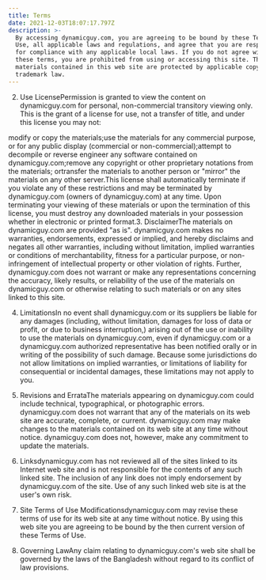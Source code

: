 ```yaml
---
title: Terms
date: 2021-12-03T18:07:17.797Z
description: >-
  By accessing dynamicguy.com, you are agreeing to be bound by these Terms of
  Use, all applicable laws and regulations, and agree that you are responsible
  for compliance with any applicable local laws. If you do not agree with any of
  these terms, you are prohibited from using or accessing this site. The
  materials contained in this web site are protected by applicable copyright and
  trademark law.
---
```

2. Use LicensePermission is granted to view the content on dynamicguy.com for personal, non-commercial transitory viewing only. This is the grant of a license for use, not a transfer of title, and under this license you may not:

modify or copy the materials;use the materials for any commercial purpose, or for any public display (commercial or non-commercial);attempt to decompile or reverse engineer any software contained on dynamicguy.com;remove any copyright or other proprietary notations from the materials; ortransfer the materials to another person or "mirror" the materials on any other server.This license shall automatically terminate if you violate any of these restrictions and may be terminated by dynamicguy.com (owners of dynamicguy.com) at any time. Upon terminating your viewing of these materials or upon the termination of this license, you must destroy any downloaded materials in your possession whether in electronic or printed format.3. DisclaimerThe materials on dynamicguy.com are provided "as is". dynamicguy.com makes no warranties, endorsements, expressed or implied, and hereby disclaims and negates all other warranties, including without limitation, implied warranties or conditions of merchantability, fitness for a particular purpose, or non-infringement of intellectual property or other violation of rights. Further, dynamicguy.com does not warrant or make any representations concerning the accuracy, likely results, or reliability of the use of the materials on dynamicguy.com or otherwise relating to such materials or on any sites linked to this site.

4. LimitationsIn no event shall dynamicguy.com or its suppliers be liable for any damages (including, without limitation, damages for loss of data or profit, or due to business interruption,) arising out of the use or inability to use the materials on dynamicguy.com, even if dynamicguy.com or a dynamicguy.com authorized representative has been notified orally or in writing of the possibility of such damage. Because some jurisdictions do not allow limitations on implied warranties, or limitations of liability for consequential or incidental damages, these limitations may not apply to you.

5. Revisions and ErrataThe materials appearing on dynamicguy.com could include technical, typographical, or photographic errors. dynamicguy.com does not warrant that any of the materials on its web site are accurate, complete, or current. dynamicguy.com may make changes to the materials contained on its web site at any time without notice. dynamicguy.com does not, however, make any commitment to update the materials.

6. Linksdynamicguy.com has not reviewed all of the sites linked to its Internet web site and is not responsible for the contents of any such linked site. The inclusion of any link does not imply endorsement by dynamicguy.com of the site. Use of any such linked web site is at the user's own risk.

7. Site Terms of Use Modificationsdynamicguy.com may revise these terms of use for its web site at any time without notice. By using this web site you are agreeing to be bound by the then current version of these Terms of Use.

8. Governing LawAny claim relating to dynamicguy.com's web site shall be governed by the laws of the Bangladesh without regard to its conflict of law provisions.
